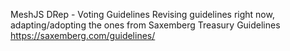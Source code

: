 MeshJS DRep - Voting Guidelines
Revising guidelines right now, adapting/adopting the ones from Saxemberg Treasury Guidelines https://saxemberg.com/guidelines/



